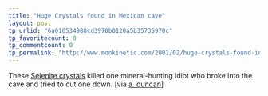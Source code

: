 ```yaml
---
title: "Huge Crystals found in Mexican cave"
layout: post
tp_urlid: "6a010534988cd3970b0120a5b35735970c"
tp_favoritecount: 0
tp_commentcount: 0
tp_permalink: "http://www.monkinetic.com/2001/02/huge-crystals-found-in-mexican-cave.html"
---
```

These <a href="http://dsc.discovery.com/news/briefs/20010205/crystals.html">Selenite crystals</a> killed one mineral-hunting idiot who broke into the cave and tried to cut one down. [via <a href="http://web.webwerks.co.nz">a. duncan</a>]
